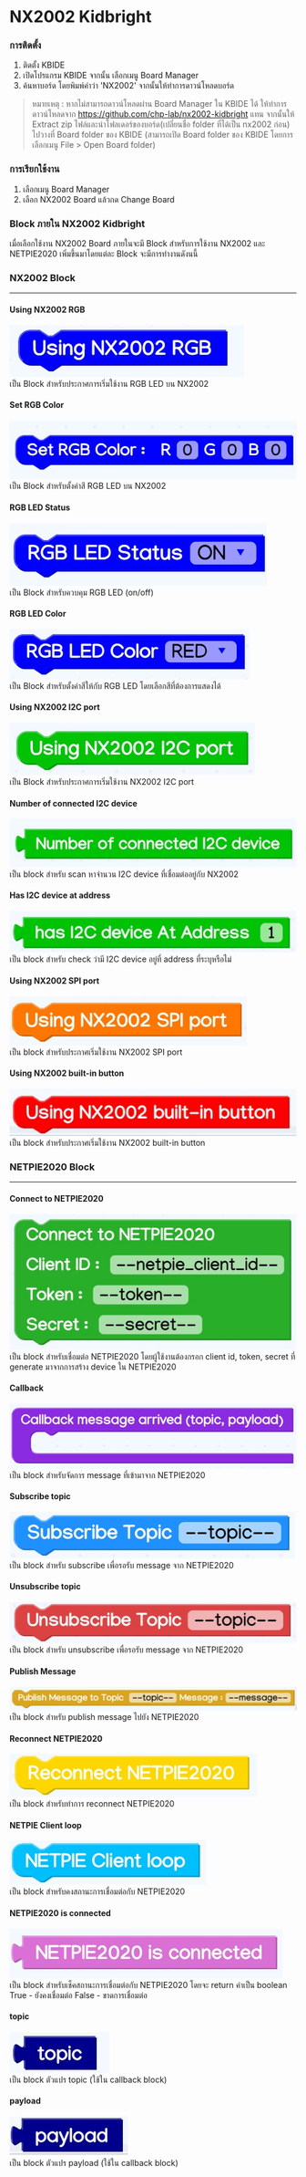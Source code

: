 # NX2002 Kidbright
### การติดตั้ง
1. ติดตั้ง KBIDE
2. เปิดโปรแกรม KBIDE จากนั้น เลือกเมนู Board Manager
3. ค้นหาบอร์ด โดยพิมพ์คำว่า 'NX2002' จากนั้นให้ทำการดาวน์โหลดบอร์ด

> หมายเหตุ : หากไม่สามารถดาวน์โหลดผ่าน Board Manager ใน KBIDE ได้ ให้ทำการดาวน์โหลดจาก https://github.com/chp-lab/nx2002-kidbright แทน จากนั้นให้ Extract zip ไฟล์และนำโฟลเดอร์ของบอร์ด(เปลี่ยนชื่อ folder ที่ได้เป็น nx2002 ก่อน) ไปวางที่ Board folder ของ KBIDE (สามารถเปิด Board folder ของ KBIDE โดยการเลือกเมนู File > Open Board folder)

### การเรียกใช้งาน
1. เลือกเมนู Board Manager
2. เลือก NX2002 Board แล้วกด Change Board

### Block ภายใน NX2002 Kidbright
เมื่อเลือกใช้งาน NX2002 Board ภายในจะมี Block สำหรับการใช้งาน NX2002 และ NETPIE2020 เพิ่มขึ้นมาโดยแต่ละ Block จะมีการทำงานดังนนี้

### NX2002 Block
----

#### Using NX2002 RGB
![alt text|sizes,20%](static/block_rgb_begin.jpg "Using NX2002 RGB")<br>
เป็น Block สำหรับประกาศการเริ่มใช้งาน RGB LED บน NX2002

#### Set RGB Color
![alt text](static/block_rgb_set_color.jpg "Set RGB Color")<br>
เป็น Block สำหรับตั้งค่าสี RGB LED บน NX2002

#### RGB LED Status
![alt text](static/block_rgb_status.jpg "RGB LED Status")<br>
เป็น Block สำหรับควบคุม RGB LED (on/off)

#### RGB LED Color
![alt text](static/block_rgb_color.jpg "RGB LED Color")<br>
เป็น Block สำหรับตั้งค่าสีให้กับ RGB LED โดยเลือกสีที่ต้องการแสดงได้

#### Using NX2002 I2C port
![alt text](static/block_i2c_begin.jpg "Using NX2002 I2C port")<br>
เป็น Block สำหรับประกาศการเริ่มใช้งาน NX2002 I2C port

#### Number of connected I2C device
![alt text](static/block_i2c_scan_connected_device.jpg "Number of connected I2C device")<br>
เป็น block สำหรับ scan หาจำนวน I2C device ที่เชื่อมต่ออยู่กับ NX2002

#### Has I2C device at address
![alt text](static/block_i2c_check_device_address.jpg "Has I2C device at address")<br>
เป็น block สำหรับ check ว่ามี I2C device อยู่ที่ address ที่ระบุหรือไม่

#### Using NX2002 SPI port
![alt text](static/block_spi_begin.jpg "Using NX2002 SPI port")<br>
เป็น block สำหรับประกาศเริ่มใช้งาน NX2002 SPI port

#### Using NX2002 built-in button
![alt text](static/block_btn_begin.jpg "Using NX2002 built-in button")<br>
เป็น block สำหรับประกาศเริ่มใช้งาน NX2002 built-in button

### NETPIE2020 Block
---
#### Connect to NETPIE2020
![alt text](static/block_netpie2020_connect.jpg "Connect to NETPIE2020")<br>
เป็น block สำหรับเชื่อมต่อ NETPIE2020 โดยผู้ใช้งานต้องกรอก client id, token, secret ที่ generate มาจากการสร้าง device ใน NETPIE2020

#### Callback
![alt text](static/block_netpie2020_callback.jpg "Callback")<br>
เป็น block สำหรับจัดการ message ที่เข้ามาจาก NETPIE2020

#### Subscribe topic
![alt text](static/block_netpie2020_subscribe_topic.jpg "Subscribe topic")<br>
เป็น block สำหรับ subscribe เพื่อรอรับ message จาก NETPIE2020

#### Unsubscribe topic
![alt text](static/block_netpie2020_unsubscribe_topic.jpg "Unsubscribe topic")<br>
เป็น block สำหรับ unsubscribe เพื่อรอรับ message จาก NETPIE2020

#### Publish Message
![alt text](static/block_netpie2020_publish_message.jpg "Publish Message")<br>
เป็น block สำหรับ publish message ไปยัง NETPIE2020

#### Reconnect NETPIE2020
![alt text](static/block_netpie2020_reconnect.jpg "Reconnect NETPIE2020")<br>
เป็น block สำหรับทำการ reconnect NETPIE2020

#### NETPIE Client loop
![alt text](static/block_netpie2020_client_loop.jpg "NETPIE Client loop")<br>
เป็น block สำหรับคงสถานะการเชื่อมต่อกับ NETPIE2020

#### NETPIE2020 is connected
![alt text](static/block_netpie2020_check_connection.jpg "NETPIE2020 is connected")<br>
เป็น block สำหรับเช็คสถานะการเชื่อมต่อกับ NETPIE2020 โดยจะ return ค่าเป็น boolean
True - ยังคงเชื่อมต่อ
False - ขาดการเชื่อมต่อ

#### topic
![alt text](static/block_netpie2020_topic.jpg "topic")<br>
เป็น block ตัวแปร topic (ใช้ใน callback block)

#### payload
![alt text](static/block_netpie2020_payload.jpg "payload")<br>
เป็น block ตัวแปร payload (ใช้ใน callback block)